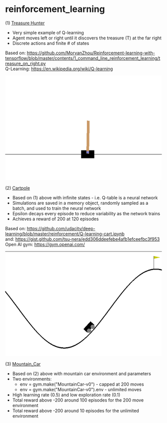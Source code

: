 # reinforcement_learning

(1) [Treasure Hunter](https://github.com/ezchx/reinforcement_learning/blob/master/treasure_hunter.ipynb)    
- Very simple example of Q-learning
- Agent moves left or right until it discovers the treasure (T) at the far right
- Discrete actions and finite # of states

Based on: https://github.com/MorvanZhou/Reinforcement-learning-with-tensorflow/blob/master/contents/1_command_line_reinforcement_learning/treasure_on_right.py    
Q-Learning: https://en.wikipedia.org/wiki/Q-learning    

<img src="https://github.com/ezchx/reinforcement_learning/blob/master/cartpole.gif">

(2) [Cartpole](https://github.com/ezchx/reinforcement_learning/blob/master/cartpole_simple_dqn.ipynb)    
- Based on (1) above with infinite states - i.e. Q-table is a neural network
- Simulations are saved in a memory object, randomly sampled as a batch, and used to train the neural network
- Epsilon decays every episode to reduce variability as the network trains
- Achieves a reward of 200 at 120 episodes

Based on: https://github.com/udacity/deep-learning/blob/master/reinforcement/Q-learning-cart.ipynb    
and: https://gist.github.com/tsu-nera/edd306ddeefebe4afb1efceefbc3f953    
Open AI gym: https://gym.openai.com/    

<img src="https://github.com/ezchx/reinforcement_learning/blob/master/mountain_car.gif">

(3) [Mountain_Car](https://github.com/ezchx/reinforcement_learning/blob/master/mountain_car_simple_dqn.ipynb)    
- Based on (2) above with mountain car environment and parameters
- Two environments:
    - env = gym.make("MountainCar-v0") - capped at 200 moves
    - env = gym.make("MountainCar-v0").env - unlimited moves
- High learning rate (0.5) and low exploration rate (0.1)
- Total reward above -200 around 100 episodes for the 200 move environment
- Total reward above -200 around 10 episodes for the unlimited environment
